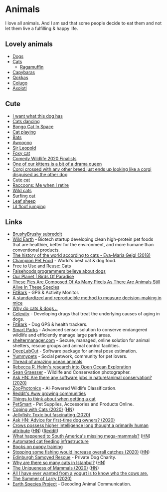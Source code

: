 # Animals

I love all animals. And I am sad that some people decide to eat them and not let them live a fulfilling & happy life.

## Lovely animals

- [Dogs](https://en.wikipedia.org/wiki/Dog)
- [Cats](https://en.wikipedia.org/wiki/Cat)
  - [Ragamuffin](https://en.wikipedia.org/wiki/Ragamuffin_cat)
- [Capybaras](https://www.youtube.com/watch?v=SCwcJsBYL3o)
- [Qokkas](https://en.wikipedia.org/wiki/Quokka)
- [Colugo](https://en.wikipedia.org/wiki/Colugo)
- [Axolotl](https://en.wikipedia.org/wiki/Axolotl)

## Cute

- [I want what this dog has](https://twitter.com/sharnacious/status/1275282474470440961)
- [Cats dancing](https://twitter.com/cyriakharris/status/1294242238965448704)
- [Bongo Cat In Space](https://www.youtube.com/watch?v=5xG09d3WcGo)
- [Cat playing](https://twitter.com/squeaklilmouse/status/1259680838897328131)
- [Bats](https://twitter.com/JosephSwanTwo/status/1296561251171131392)
- [Awooooo](https://twitter.com/QueenAwakened/status/1298298073718890503)
- [Sir Leopold](https://twitter.com/PerryFellow/status/1253355544146034690)
- [Foxy cat](https://twitter.com/ttt_zegu952/status/1285953528637190145)
- [Comedy Wildlife 2020 Finalists](https://www.comedywildlifephoto.com/gallery/finalists/2020_finalists.php)
- [One of our kittens is a bit of a drama queen](https://twitter.com/kittensfolder/status/1233077592401567744)
- [Corgi crossed with any other breed just ends up looking like a corgi disguised as the other dog](https://twitter.com/soapachu/status/1317575196912603146)
- [Cute cat](https://twitter.com/mwichary/status/1278542450823315456)
- [Raccoons: Me when I retire](https://twitter.com/yashar/status/1326347886083239937)
- [Wild cats](https://twitter.com/soapachu/status/1327319479722897409)
- [Surfing cat](https://twitter.com/dodo/status/1329908125655134208)
- [Leaf sheep](https://twitter.com/stephsmithio/status/1327356193581395969)
- [Lil floof jumping](https://twitter.com/jonjones/status/1214324526928089088)

## Links

- [BrushyBrushy subreddit](https://www.reddit.com/r/brushybrushy)
- [Wild Earth](https://wildearth.com/) - Biotech startup developing clean high-protein pet foods that are healthier, better for the environment, and more humane than conventional products.
- [The history of the world according to cats - Eva-Maria Geigl (2018)](https://www.youtube.com/watch?v=Jsj-hDW9bS8)
- [Champion Pet Food](https://www.championpetfoods.com/) - World's best cat & dog food.
- [Free to Use and Reuse: Cats](https://www.loc.gov/free-to-use/cats)
- [Falsehoods programmers believe about dogs](https://www.hillelwayne.com/post/falsehoods-programmers-believe-about-dogs/)
- [Our Planet | Birds Of Paradise](https://www.youtube.com/watch?v=rX40mBb8bkU)
- [These Pics Are Composed Of As Many Pixels As There Are Animals Still Alive In These Species](https://designyoutrust.com/2019/09/these-pics-are-composed-of-as-many-pixels-as-there-are-animals-still-alive-in-these-species/)
- [FitBark](https://www.fitbark.com/) - GPS & Activity Monitor.
- [A standardized and reproducible method to measure decision-making in mice](https://twitter.com/IntlBrainLab/status/1218585772812570624)
- [Why do cats & dogs ..](https://whydocatsanddogs.com/)
- [Celevity](https://celevity.co/) - Developing drugs that treat the underlying causes of aging in dogs.
- [FitBark](https://www.fitbark.com/) - Dog GPS & health trackers.
- [Smart Parks](https://www.smartparks.org/) - Advanced sensor solution to conserve endangered wildlife and efficiently manage large park areas.
- [sheltermanager.com](https://www.sheltermanager.com/site/en_home.html) - Secure, managed, online solution for animal shelters, rescue groups and animal control facilities.
- [DeepLabCut](http://www.mousemotorlab.org/deeplabcut) - Software package for animal pose estimation.
- [Yummypets](https://www.yummypets.com/) - Social petwork, community for pet lovers.
- [Thread of amazing ocean animals](https://twitter.com/RebeccaRHelm/status/1273693617501200384)
- [Rebecca R. Helm's research into Open Ocean Exploration](https://twitter.com/rebeccarhelm/)
- [Sean Graesser](https://www.instagram.com/gourmetbiologist/) - Wildlife and Conservation photographer.
- [Ask HN: Are there any software jobs in nature/animal conservation? (2020)](https://news.ycombinator.com/item?id=23938635)
- [ZooPhotonics](https://zoophotonics.com/) - AI-Powered Wildlife Classification.
- [Reddit's Aww growing communities](https://www.reddit.com/subreddits/leaderboard/aww/)
- [Things to think about when getting a cat](https://twitter.com/nayafia/status/1294295163410378752)
- [PetSmart](https://www.petsmart.com) - Pet Supplies, Accessories and Products Online.
- [Coping with Cats (2020)](https://acesounderglass.com/2020/09/02/coping-with-cats/) ([HN](https://news.ycombinator.com/item?id=24361029))
- [Jellyfish: Toxic but fascinating (2020)](http://oceans.nautil.us/feature/615/toxic-but-fascinating)
- [Ask HN: Advice for first-time dog owners? (2020)](https://news.ycombinator.com/item?id=24532872)
- [Crows possess higher intelligence long thought a primarily human attribute](https://www.statnews.com/2020/09/24/crows-possess-higher-intelligence-long-thought-primarily-human/) ([HN](https://news.ycombinator.com/item?id=24583314)) ([Reddit](https://www.reddit.com/r/science/comments/izbj3r/research_finds_that_crows_know_what_they_know_and/))
- [What happened to South America's missing mega-mammals?](https://www.nytimes.com/2020/10/08/science/mammals-south-america-extinction.html) ([HN](https://news.ycombinator.com/item?id=24737911))
- [Automated cat feeding infrastructure](https://news.ycombinator.com/item?id=24819442)
- [Books on puppy training](https://twitter.com/dburka/status/1319784375521783809)
- [Stopping some fishing would increase overall catches (2020)](https://www.economist.com/science-and-technology/2020/10/31/stopping-some-fishing-would-increase-overall-catches) ([HN](https://news.ycombinator.com/item?id=25020597))
- [Edinburgh Samoyed Rescue](https://www.edinburghsamoyedrescue.com/) - Private Dog Charity.
- [Why are there so many cats in Istanbul?](https://www.legalnomads.com/istanbul-cats/) ([HN](https://news.ycombinator.com/item?id=25163312))
- [The Uniqueness of Mammals (2020)](https://areomagazine.com/2020/11/19/the-uniqueness-of-mammals/) ([HN](https://news.ycombinator.com/item?id=25172101))
- [All I have ever wanted from a yogurt is to know who the cows are.](https://twitter.com/_Jen_Silverman/status/1340367210578108417)
- [The Summer of Larry (2020)](https://www.youtube.com/watch?v=0OjcqJolKzI)
- [Earth Species Project](https://www.earthspecies.org/) - Decoding Animal Communication.
